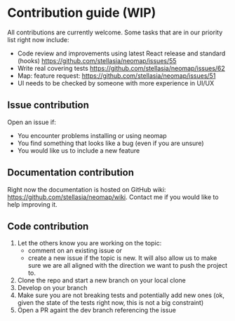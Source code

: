 # Contribution guide (WIP)

All contributions are currently welcome. Some tasks that are in our priority list right now include:
- Code review and improvements using latest React release and standard (hooks) https://github.com/stellasia/neomap/issues/55
- Write real covering tests https://github.com/stellasia/neomap/issues/62
- Map: feature request: https://github.com/stellasia/neomap/issues/51
- UI needs to be checked by someone with more experience in UI/UX

## Issue contribution

Open an issue if:
- You encounter problems installing or using neomap
- You find something that looks like a bug (even if you are unsure)
- You would like us to include a new feature


## Documentation contribution

Right now the documentation is hosted on GitHub wiki: https://github.com/stellasia/neomap/wiki. Contact me if you would like to help improving it.


## Code contribution

1. Let the others know you are working on the topic:
    - comment on an existing issue or
    - create a new issue if the topic is new. It will also allow us to make sure we are all aligned with the direction we want to push the project to.
2. Clone the repo and start a new branch on your local clone
3. Develop on your branch
4. Make sure you are not breaking tests and potentially add new ones (ok, given the state of the tests right now, this is not a big constraint)
5. Open a PR againt the dev branch referencing the issue

